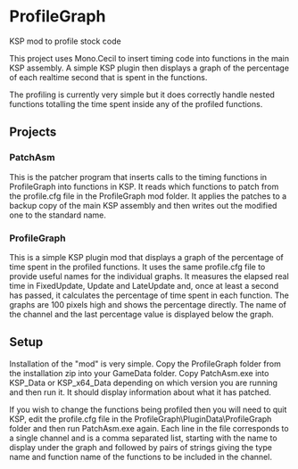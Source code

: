 # ProfileGraph
KSP mod to profile stock code

This project uses Mono.Cecil to insert timing code into functions in the main KSP assembly.  A simple KSP plugin then displays a graph of the percentage of each realtime second that is spent in the functions.

The profiling is currently very simple but it does correctly handle nested functions totalling the time spent inside any of the profiled functions.

## Projects
### PatchAsm
This is the patcher program that inserts calls to the timing functions in ProfileGraph into functions in KSP.  It reads which functions to patch from the profile.cfg file in the ProfileGraph mod folder.  It applies the patches to a backup copy of the main KSP assembly and then writes out the modified one to the standard name.

### ProfileGraph
This is a simple KSP plugin mod that displays a graph of the percentage of time spent in the profiled functions.  It uses the same profile.cfg file to provide useful names for the individual graphs. It measures the elapsed real time in FixedUpdate, Update and LateUpdate and, once at least a second has passed, it calculates the percentage of time spent in each function.  The graphs are 100 pixels high and shows the percentage directly.  The name of the channel and the last percentage value is displayed below the graph.

## Setup
Installation of the "mod" is very simple.  Copy the ProfileGraph folder from the installation zip into your GameData folder.  Copy PatchAsm.exe into KSP_Data or KSP_x64_Data depending on which version you are running and then run it.  It should display information about what it has patched.

If you wish to change the functions being profiled then you will need to quit KSP, edit the profile.cfg file in the ProfileGraph\PluginData\ProfileGraph folder and then run PatchAsm.exe again.  Each line in the file corresponds to a single channel and is a comma separated list, starting with the name to display under the graph and followed by pairs of strings giving the type name and function name of the functions to be included in the channel.
